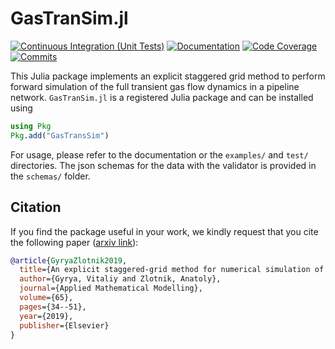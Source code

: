 # GasTranSim.jl

[![Continuous Integration (Unit Tests)][ci-unit-img]][ci-unit-url]  [![Documentation][docs-img]][docs-url]  [![Code Coverage][codecov-img]][codecov-url]    [![Commits][commits-img]][commits-url]                                          

[docs-img]: https://github.com/kaarthiksundar/GasTranSim.jl//workflows/Documentation/badge.svg "Documentation"
[docs-url]: https://kaarthiksundar.github.io/GasTranSim.jl/dev/
[ci-unit-img]: https://github.com/kaarthiksundar/GasTranSim.jl/actions/workflows/ci.yml/badge.svg?branch=master "Continuous Integration (Unit Tests)"
[ci-unit-url]: https://github.com/kaarthiksundar/GasTranSim.jl/actions/workflows/ci.yml
[codecov-img]: https://codecov.io/gh/kaarthiksundar/GasTranSim.jl/branch/master/graph/badge.svg "Code Coverage"
[codecov-url]: https://codecov.io/gh/kaarthiksundar/GasTranSim.jl/branch/master
[commits-img]: https://img.shields.io/github/commits-since/kaarthiksundar/GasTranSim.jl/v0.2.1.svg "Commits since tagged version"
[commits-url]: https://github.com/kaarthiksundar/GasTranSim.jl/commits/master


This Julia package implements an explicit staggered grid method to perform forward simulation of the full transient gas flow dynamics in a pipeline network. 
``GasTranSim.jl`` is a registered Julia package and can be installed using

```julia 
using Pkg
Pkg.add("GasTransSim")
```

For usage, please refer to the documentation or the ``examples/`` and ``test/`` directories. The json schemas for the data with the validator is provided in the ``schemas/`` folder. 

## Citation
If you find the package useful in your work, we kindly request that you cite the following paper ([arxiv link](https://arxiv.org/abs/1803.00418)): 

```bibtex
@article{GyryaZlotnik2019,
  title={An explicit staggered-grid method for numerical simulation of large-scale natural gas pipeline networks},
  author={Gyrya, Vitaliy and Zlotnik, Anatoly},
  journal={Applied Mathematical Modelling},
  volume={65},
  pages={34--51},
  year={2019},
  publisher={Elsevier}
}
```
